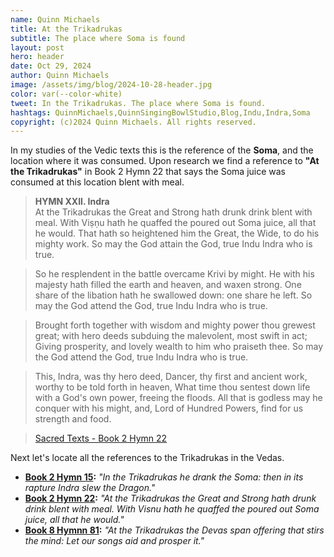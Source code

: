 ```yaml
---
name: Quinn Michaels
title: At the Trikadrukas
subtitle: The place where Soma is found
layout: post
hero: header
date: Oct 29, 2024
author: Quinn Michaels
image: /assets/img/blog/2024-10-28-header.jpg
color: var(--color-white)
tweet: In the Trikadrukas. The place where Soma is found.
hashtags: QuinnMichaels,QuinnSingingBowlStudio,Blog,Indu,Indra,Soma
copyright: (c)2024 Quinn Michaels. All rights reserved.
---
```


In my studies of the Vedic texts this is the reference of the **Soma**, and the location where it was consumed. Upon research we find a reference to **"At the Trikadrukas"** in Book 2 Hymn 22 that says the Soma juice was consumed at this location blent with meal.

> **HYMN XXII. Indra**  
> At the Trikadrukas the Great and Strong hath drunk drink blent with meal. With Viṣṇu hath he quaffed the poured out Soma juice, all that he would. That hath so heightened him the Great, the Wide, to do his mighty work.
So may the God attain the God, true Indu Indra who is true.

> So he resplendent in the battle overcame Krivi by might. He with his majesty hath filled the earth and heaven, and waxen strong.
One share of the libation hath he swallowed down: one share he left.
So may the God attend the God, true Indu Indra who is true.

> Brought forth together with wisdom and mighty power thou grewest great; with hero deeds subduing the malevolent, most swift in act;
Giving prosperity, and lovely wealth to him who praiseth thee. So may the God attend the God, true Indu Indra who is true.

> This, Indra, was thy hero deed, Dancer, thy first and ancient work, worthy to be told forth in heaven,
What time thou sentest down life with a God's own power, freeing the floods.
All that is godless may he conquer with his might, and, Lord of Hundred Powers, find for us strength and food.

> [Sacred Texts - Book 2 Hymn 22](https://sacred-texts.com/hin/rigveda/rv02022.htm)

Next let's locate all the references to the Trikadrukas in the Vedas.

- **[Book 2 Hymn 15](https://sacred-texts.com/hin/rigveda/rv02015.htm):** *"In the Trikadrukas he drank the Soma: then in its rapture Indra slew the Dragon."*
- **[Book 2 Hymn 22](https://sacred-texts.com/hin/rigveda/rv02022.htm):** *"At the Trikadrukas the Great and Strong hath drunk drink blent with meal. With Visnu hath he quaffed the poured out Soma juice, all that he would."*
- **[Book 8 Hymnn 81](https://sacred-texts.com/hin/rigveda/rv08081.htm):** *"At the Trikadrukas the Devas span offering that stirs the mind: Let our songs aid and prosper it."*
